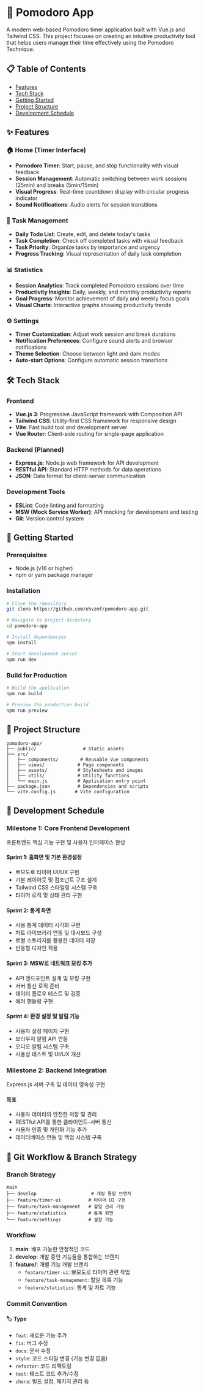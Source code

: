 # 🍅 Pomodoro App

A modern web-based Pomodoro timer application built with Vue.js and Tailwind CSS. This project focuses on creating an intuitive productivity tool that helps users manage their time effectively using the Pomodoro Technique.

## 📋 Table of Contents
- [Features](#features)
- [Tech Stack](#tech-stack)
- [Getting Started](#getting-started)
- [Project Structure](#project-structure)
- [Development Schedule](#development-schedule)

## ✨ Features

### 🏠 Home (Timer Interface)
- **Pomodoro Timer**: Start, pause, and stop functionality with visual feedback
- **Session Management**: Automatic switching between work sessions (25min) and breaks (5min/15min)
- **Visual Progress**: Real-time countdown display with circular progress indicator
- **Sound Notifications**: Audio alerts for session transitions

### 📝 Task Management
- **Daily Todo List**: Create, edit, and delete today's tasks
- **Task Completion**: Check off completed tasks with visual feedback
- **Task Priority**: Organize tasks by importance and urgency
- **Progress Tracking**: Visual representation of daily task completion

### 📊 Statistics
- **Session Analytics**: Track completed Pomodoro sessions over time
- **Productivity Insights**: Daily, weekly, and monthly productivity reports
- **Goal Progress**: Monitor achievement of daily and weekly focus goals
- **Visual Charts**: Interactive graphs showing productivity trends

### ⚙️ Settings
- **Timer Customization**: Adjust work session and break durations
- **Notification Preferences**: Configure sound alerts and browser notifications
- **Theme Selection**: Choose between light and dark modes
- **Auto-start Options**: Configure automatic session transitions

## 🛠 Tech Stack

### Frontend
- **Vue.js 3**: Progressive JavaScript framework with Composition API
- **Tailwind CSS**: Utility-first CSS framework for responsive design
- **Vite**: Fast build tool and development server
- **Vue Router**: Client-side routing for single-page application

### Backend (Planned)
- **Express.js**: Node.js web framework for API development
- **RESTful API**: Standard HTTP methods for data operations
- **JSON**: Data format for client-server communication

### Development Tools
- **ESLint**: Code linting and formatting
- **MSW (Mock Service Worker)**: API mocking for development and testing
- **Git**: Version control system

## 🚀 Getting Started

### Prerequisites
- Node.js (v16 or higher)
- npm or yarn package manager

### Installation
```bash
# Clone the repository
git clone https://github.com/ehvzmf/pomodoro-app.git

# Navigate to project directory
cd pomodoro-app

# Install dependencies
npm install

# Start development server
npm run dev
```

### Build for Production
```bash
# Build the application
npm run build

# Preview the production build
npm run preview
```

## 📁 Project Structure
```
pomodoro-app/
├── public/                 # Static assets
├── src/
│   ├── components/        # Reusable Vue components
│   ├── views/            # Page components
│   ├── assets/           # Stylesheets and images
│   ├── utils/            # Utility functions
│   └── main.js           # Application entry point
├── package.json          # Dependencies and scripts
└── vite.config.js       # Vite configuration
```

## 📅 Development Schedule

### Milestone 1: Core Frontend Development
프론트엔드 핵심 기능 구현 및 사용자 인터페이스 완성

#### Sprint 1: 홈화면 및 기본 환경설정
- 뽀모도로 타이머 UI/UX 구현
- 기본 레이아웃 및 컴포넌트 구조 설계
- Tailwind CSS 스타일링 시스템 구축
- 타이머 로직 및 상태 관리 구현

#### Sprint 2: 통계 화면
- 사용 통계 데이터 시각화 구현
- 차트 라이브러리 연동 및 대시보드 구성
- 로컬 스토리지를 활용한 데이터 저장
- 반응형 디자인 적용

#### Sprint 3: MSW로 네트워크 모킹 추가
- API 엔드포인트 설계 및 모킹 구현
- 서버 통신 로직 준비
- 데이터 플로우 테스트 및 검증
- 에러 핸들링 구현

#### Sprint 4: 환경 설정 및 알림 기능
- 사용자 설정 페이지 구현
- 브라우저 알림 API 연동
- 오디오 알림 시스템 구축
- 사용성 테스트 및 UI/UX 개선

### Milestone 2: Backend Integration
Express.js 서버 구축 및 데이터 영속성 구현

#### 목표
- 사용자 데이터의 안전한 저장 및 관리
- RESTful API를 통한 클라이언트-서버 통신
- 사용자 인증 및 개인화 기능 추가
- 데이터베이스 연동 및 백업 시스템 구축

## 🌲 Git Workflow & Branch Strategy

### Branch Strategy
```
main
├── develop                    # 개발 통합 브랜치
├── feature/timer-ui          # 타이머 UI 구현
├── feature/task-management   # 할일 관리 기능
├── feature/statistics        # 통계 화면
└── feature/settings          # 설정 기능
```

### Workflow
1. **main**: 배포 가능한 안정적인 코드
2. **develop**: 개발 중인 기능들을 통합하는 브랜치
3. **feature/**: 개별 기능 개발 브랜치
   - `feature/timer-ui`: 뽀모도로 타이머 관련 작업
   - `feature/task-management`: 할일 목록 기능
   - `feature/statistics`: 통계 및 차트 기능

### Commit Convention

#### 🏷️ Type
- `feat`: 새로운 기능 추가
- `fix`: 버그 수정
- `docs`: 문서 수정
- `style`: 코드 스타일 변경 (기능 변경 없음)
- `refactor`: 코드 리팩토링
- `test`: 테스트 코드 추가/수정
- `chore`: 빌드 설정, 패키지 관리 등